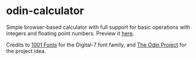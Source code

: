 # odin-calculator

Simple browser-based calculator with full support for basic operations with integers and floating point numbers. Preview it [here](https://nmq.github.io/odin-calculator/).

Credits to [1001 Fonts](https://www.1001fonts.com/digital-7-font.html) for the Digital-7 font family, and [The Odin Project](https://www.theodinproject.com/) for the project idea.
